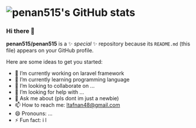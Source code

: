 
# ![penan515's GitHub stats](https://github-readme-stats.vercel.app/api?username=penan515&count_private=true&show_icons=true&theme=radical&count_private_prs=true&count_issues=true&stargazers=true&followers=true&totalRepos=true)

### Hi there 👋


**penan515/penan515** is a ✨ _special_ ✨ repository because its `README.md` (this file) appears on your GitHub profile.

Here are some ideas to get you started:

- 🔭 I’m currently working on laravel framework
- 🌱 I’m currently learning programming language
- 👯 I’m looking to collaborate on ...
- 🤔 I’m looking for help with ...
- 💬 Ask me about (pls dont im just a newbie)
- 📫 How to reach me: ltafnan48@gmail.com
- 😄 Pronouns: ...
- ⚡ Fun fact: i l
